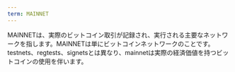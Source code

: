 ```yaml
---
term: MAINNET
---
```


MAINNETは、実際のビットコイン取引が記録され、実行される主要なネットワークを指します。MAINNETは単にビットコインネットワークのことです。testnets、regtests、signetsとは異なり、mainnetは実際の経済価値を持つビットコインの使用を伴います。